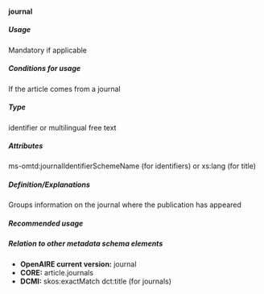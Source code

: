 #### journal
##### Usage
Mandatory if applicable
##### Conditions for usage
If the article comes from a journal
##### Type
identifier or multilingual free text
##### Attributes
ms-omtd:journalIdentifierSchemeName (for identifiers) or xs:lang (for title)
##### Definition/Explanations
Groups information on the journal where the publication has appeared
##### Recommended usage
##### Relation to other metadata schema elements
* **OpenAIRE current version:** journal
* **CORE:** article.journals
* **DCMI:** skos:exactMatch dct:title (for journals)
